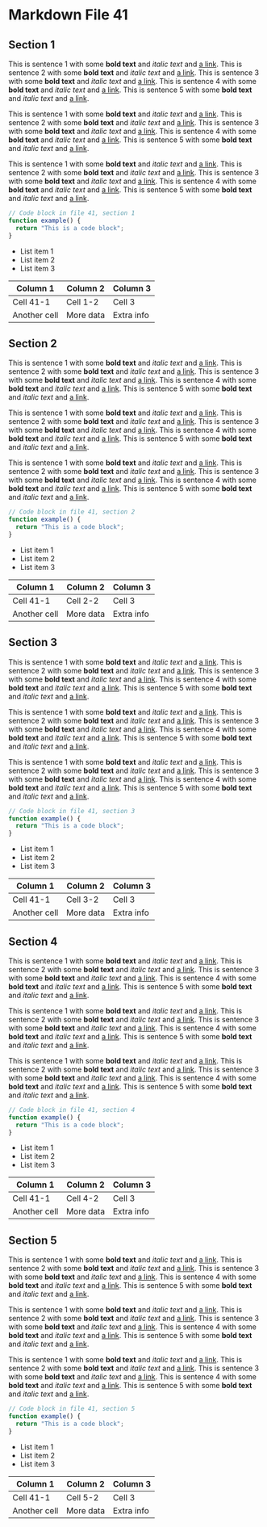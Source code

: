 # Markdown File 41


## Section 1

This is sentence 1 with some **bold text** and *italic text* and [a link](https://example.com/41/1/1/1). This is sentence 2 with some **bold text** and *italic text* and [a link](https://example.com/41/1/1/2). This is sentence 3 with some **bold text** and *italic text* and [a link](https://example.com/41/1/1/3). This is sentence 4 with some **bold text** and *italic text* and [a link](https://example.com/41/1/1/4). This is sentence 5 with some **bold text** and *italic text* and [a link](https://example.com/41/1/1/5). 

This is sentence 1 with some **bold text** and *italic text* and [a link](https://example.com/41/1/2/1). This is sentence 2 with some **bold text** and *italic text* and [a link](https://example.com/41/1/2/2). This is sentence 3 with some **bold text** and *italic text* and [a link](https://example.com/41/1/2/3). This is sentence 4 with some **bold text** and *italic text* and [a link](https://example.com/41/1/2/4). This is sentence 5 with some **bold text** and *italic text* and [a link](https://example.com/41/1/2/5). 

This is sentence 1 with some **bold text** and *italic text* and [a link](https://example.com/41/1/3/1). This is sentence 2 with some **bold text** and *italic text* and [a link](https://example.com/41/1/3/2). This is sentence 3 with some **bold text** and *italic text* and [a link](https://example.com/41/1/3/3). This is sentence 4 with some **bold text** and *italic text* and [a link](https://example.com/41/1/3/4). This is sentence 5 with some **bold text** and *italic text* and [a link](https://example.com/41/1/3/5). 

```javascript
// Code block in file 41, section 1
function example() {
  return "This is a code block";
}
```

- List item 1
- List item 2
- List item 3

| Column 1 | Column 2 | Column 3 |
| -------- | -------- | -------- |
| Cell 41-1 | Cell 1-2 | Cell 3 |
| Another cell | More data | Extra info |


## Section 2

This is sentence 1 with some **bold text** and *italic text* and [a link](https://example.com/41/2/1/1). This is sentence 2 with some **bold text** and *italic text* and [a link](https://example.com/41/2/1/2). This is sentence 3 with some **bold text** and *italic text* and [a link](https://example.com/41/2/1/3). This is sentence 4 with some **bold text** and *italic text* and [a link](https://example.com/41/2/1/4). This is sentence 5 with some **bold text** and *italic text* and [a link](https://example.com/41/2/1/5). 

This is sentence 1 with some **bold text** and *italic text* and [a link](https://example.com/41/2/2/1). This is sentence 2 with some **bold text** and *italic text* and [a link](https://example.com/41/2/2/2). This is sentence 3 with some **bold text** and *italic text* and [a link](https://example.com/41/2/2/3). This is sentence 4 with some **bold text** and *italic text* and [a link](https://example.com/41/2/2/4). This is sentence 5 with some **bold text** and *italic text* and [a link](https://example.com/41/2/2/5). 

This is sentence 1 with some **bold text** and *italic text* and [a link](https://example.com/41/2/3/1). This is sentence 2 with some **bold text** and *italic text* and [a link](https://example.com/41/2/3/2). This is sentence 3 with some **bold text** and *italic text* and [a link](https://example.com/41/2/3/3). This is sentence 4 with some **bold text** and *italic text* and [a link](https://example.com/41/2/3/4). This is sentence 5 with some **bold text** and *italic text* and [a link](https://example.com/41/2/3/5). 

```javascript
// Code block in file 41, section 2
function example() {
  return "This is a code block";
}
```

- List item 1
- List item 2
- List item 3

| Column 1 | Column 2 | Column 3 |
| -------- | -------- | -------- |
| Cell 41-1 | Cell 2-2 | Cell 3 |
| Another cell | More data | Extra info |


## Section 3

This is sentence 1 with some **bold text** and *italic text* and [a link](https://example.com/41/3/1/1). This is sentence 2 with some **bold text** and *italic text* and [a link](https://example.com/41/3/1/2). This is sentence 3 with some **bold text** and *italic text* and [a link](https://example.com/41/3/1/3). This is sentence 4 with some **bold text** and *italic text* and [a link](https://example.com/41/3/1/4). This is sentence 5 with some **bold text** and *italic text* and [a link](https://example.com/41/3/1/5). 

This is sentence 1 with some **bold text** and *italic text* and [a link](https://example.com/41/3/2/1). This is sentence 2 with some **bold text** and *italic text* and [a link](https://example.com/41/3/2/2). This is sentence 3 with some **bold text** and *italic text* and [a link](https://example.com/41/3/2/3). This is sentence 4 with some **bold text** and *italic text* and [a link](https://example.com/41/3/2/4). This is sentence 5 with some **bold text** and *italic text* and [a link](https://example.com/41/3/2/5). 

This is sentence 1 with some **bold text** and *italic text* and [a link](https://example.com/41/3/3/1). This is sentence 2 with some **bold text** and *italic text* and [a link](https://example.com/41/3/3/2). This is sentence 3 with some **bold text** and *italic text* and [a link](https://example.com/41/3/3/3). This is sentence 4 with some **bold text** and *italic text* and [a link](https://example.com/41/3/3/4). This is sentence 5 with some **bold text** and *italic text* and [a link](https://example.com/41/3/3/5). 

```javascript
// Code block in file 41, section 3
function example() {
  return "This is a code block";
}
```

- List item 1
- List item 2
- List item 3

| Column 1 | Column 2 | Column 3 |
| -------- | -------- | -------- |
| Cell 41-1 | Cell 3-2 | Cell 3 |
| Another cell | More data | Extra info |


## Section 4

This is sentence 1 with some **bold text** and *italic text* and [a link](https://example.com/41/4/1/1). This is sentence 2 with some **bold text** and *italic text* and [a link](https://example.com/41/4/1/2). This is sentence 3 with some **bold text** and *italic text* and [a link](https://example.com/41/4/1/3). This is sentence 4 with some **bold text** and *italic text* and [a link](https://example.com/41/4/1/4). This is sentence 5 with some **bold text** and *italic text* and [a link](https://example.com/41/4/1/5). 

This is sentence 1 with some **bold text** and *italic text* and [a link](https://example.com/41/4/2/1). This is sentence 2 with some **bold text** and *italic text* and [a link](https://example.com/41/4/2/2). This is sentence 3 with some **bold text** and *italic text* and [a link](https://example.com/41/4/2/3). This is sentence 4 with some **bold text** and *italic text* and [a link](https://example.com/41/4/2/4). This is sentence 5 with some **bold text** and *italic text* and [a link](https://example.com/41/4/2/5). 

This is sentence 1 with some **bold text** and *italic text* and [a link](https://example.com/41/4/3/1). This is sentence 2 with some **bold text** and *italic text* and [a link](https://example.com/41/4/3/2). This is sentence 3 with some **bold text** and *italic text* and [a link](https://example.com/41/4/3/3). This is sentence 4 with some **bold text** and *italic text* and [a link](https://example.com/41/4/3/4). This is sentence 5 with some **bold text** and *italic text* and [a link](https://example.com/41/4/3/5). 

```javascript
// Code block in file 41, section 4
function example() {
  return "This is a code block";
}
```

- List item 1
- List item 2
- List item 3

| Column 1 | Column 2 | Column 3 |
| -------- | -------- | -------- |
| Cell 41-1 | Cell 4-2 | Cell 3 |
| Another cell | More data | Extra info |


## Section 5

This is sentence 1 with some **bold text** and *italic text* and [a link](https://example.com/41/5/1/1). This is sentence 2 with some **bold text** and *italic text* and [a link](https://example.com/41/5/1/2). This is sentence 3 with some **bold text** and *italic text* and [a link](https://example.com/41/5/1/3). This is sentence 4 with some **bold text** and *italic text* and [a link](https://example.com/41/5/1/4). This is sentence 5 with some **bold text** and *italic text* and [a link](https://example.com/41/5/1/5). 

This is sentence 1 with some **bold text** and *italic text* and [a link](https://example.com/41/5/2/1). This is sentence 2 with some **bold text** and *italic text* and [a link](https://example.com/41/5/2/2). This is sentence 3 with some **bold text** and *italic text* and [a link](https://example.com/41/5/2/3). This is sentence 4 with some **bold text** and *italic text* and [a link](https://example.com/41/5/2/4). This is sentence 5 with some **bold text** and *italic text* and [a link](https://example.com/41/5/2/5). 

This is sentence 1 with some **bold text** and *italic text* and [a link](https://example.com/41/5/3/1). This is sentence 2 with some **bold text** and *italic text* and [a link](https://example.com/41/5/3/2). This is sentence 3 with some **bold text** and *italic text* and [a link](https://example.com/41/5/3/3). This is sentence 4 with some **bold text** and *italic text* and [a link](https://example.com/41/5/3/4). This is sentence 5 with some **bold text** and *italic text* and [a link](https://example.com/41/5/3/5). 

```javascript
// Code block in file 41, section 5
function example() {
  return "This is a code block";
}
```

- List item 1
- List item 2
- List item 3

| Column 1 | Column 2 | Column 3 |
| -------- | -------- | -------- |
| Cell 41-1 | Cell 5-2 | Cell 3 |
| Another cell | More data | Extra info |

